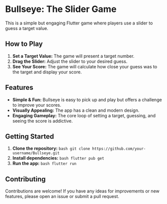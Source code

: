 
<h1>Bullseye: The Slider Game</h1> 
This is a simple but engaging Flutter game where players use a slider to guess a target value.  
<h2>How to Play</h2> 
<ol> 
<li><strong>Set a Target Value:</strong> The game will present a target number.</li> 
<li><strong>Drag the Slider:</strong> Adjust the slider to your desired guess.</li> 
<li><strong>See Your Score:</strong> The game will calculate how close your guess was to the target and display your score.</li> 
</ol> 
<h2>Features</h2> 
<ul> 
<li><strong>Simple &amp; Fun:</strong> Bullseye is easy to pick up and play but offers a challenge to improve your scores.</li> 
<li><strong>Visually Appealing:</strong> The app has a clean and modern design.</li> 
<li><strong>Engaging Gameplay:</strong> The core loop of setting a target, guessing, and seeing the score is addictive.</li> 
</ul> 
<h2>Getting Started</h2> 
<ol> 
<li><strong>Clone the repository:</strong> 
   <code>bash git clone https://github.com/your-username/Bullseye.git</code></li> 
<li><strong>Install dependencies:</strong> 
   <code>bash flutter pub get</code></li> 
<li><strong>Run the app:</strong> 
   <code>bash flutter run</code> 
</li> 
</ol> 
<h2>Contributing</h2> 
Contributions are welcome! If you have any ideas for improvements or new features, please open an issue or submit a pull request. 
